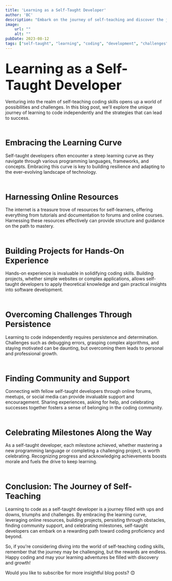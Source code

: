 ```yaml
---
title: 'Learning as a Self-Taught Developer'
author: 'BC'
description: "Embark on the journey of self-teaching and discover the joys and challenges of learning to code."
image:
    url: ""
    alt: ""
pubDate: 2023-08-12
tags: ["self-taught", "learning", "coding", "development", "challenges"]
---
```


## <span style="font-size: 2em;">**Learning as a Self-Taught Developer**</span>

Venturing into the realm of self-teaching coding skills opens up a world of possibilities and challenges. In this blog post, we'll explore the unique journey of learning to code independently and the strategies that can lead to success.

<br>

### <span style="font-size: 1.5em;">**Embracing the Learning Curve**</span>

Self-taught developers often encounter a steep learning curve as they navigate through various programming languages, frameworks, and concepts. Embracing this curve is key to building resilience and adapting to the ever-evolving landscape of technology.

<br>

### <span style="font-size: 1.5em;">**Harnessing Online Resources**</span>

The internet is a treasure trove of resources for self-learners, offering everything from tutorials and documentation to forums and online courses. Harnessing these resources effectively can provide structure and guidance on the path to mastery.

<br>

### <span style="font-size: 1.5em;">**Building Projects for Hands-On Experience**</span>

Hands-on experience is invaluable in solidifying coding skills. Building projects, whether simple websites or complex applications, allows self-taught developers to apply theoretical knowledge and gain practical insights into software development.

<br>

### <span style="font-size: 1.5em;">**Overcoming Challenges Through Persistence**</span>

Learning to code independently requires persistence and determination. Challenges such as debugging errors, grasping complex algorithms, and staying motivated can be daunting, but overcoming them leads to personal and professional growth.

<br>

### <span style="font-size: 1.5em;">**Finding Community and Support**</span>

Connecting with fellow self-taught developers through online forums, meetups, or social media can provide invaluable support and encouragement. Sharing experiences, asking for help, and celebrating successes together fosters a sense of belonging in the coding community.

<br>

### <span style="font-size: 1.5em;">**Celebrating Milestones Along the Way**</span>

As a self-taught developer, each milestone achieved, whether mastering a new programming language or completing a challenging project, is worth celebrating. Recognizing progress and acknowledging achievements boosts morale and fuels the drive to keep learning.

<br>

### <span style="font-size: 1.5em;">**Conclusion: The Journey of Self-Teaching**</span>

Learning to code as a self-taught developer is a journey filled with ups and downs, triumphs and challenges. By embracing the learning curve, leveraging online resources, building projects, persisting through obstacles, finding community support, and celebrating milestones, self-taught developers can embark on a rewarding path toward coding proficiency and beyond.

So, if you're considering diving into the world of self-teaching coding skills, remember that the journey may be challenging, but the rewards are endless. Happy coding and may your learning adventures be filled with discovery and growth!

Would you like to subscribe for more insightful blog posts? 😊
